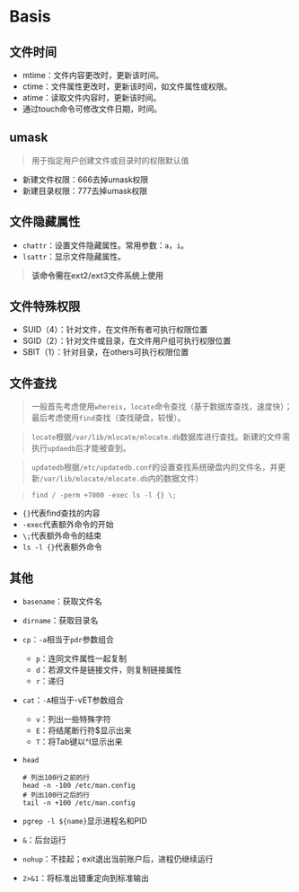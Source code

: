 # Basis 

## 文件时间  

- mtime：文件内容更改时，更新该时间。
- ctime：文件属性更改时，更新该时间，如文件属性或权限。
- atime：读取文件内容时，更新该时间。
- 通过touch命令可修改文件日期，时间。

## umask   

> 用于指定用户创建文件或目录时的权限默认值

- 新建文件权限：666去掉umask权限
- 新建目录权限：777去掉umask权限

## 文件隐藏属性   

- ``chattr``：设置文件隐藏属性。常用参数：``a``，``i``。
- ``lsattr``：显示文件隐藏属性。  

> **该命令需在ext2/ext3文件系统上使用**

## 文件特殊权限

- SUID（4）：针对文件，在文件所有者可执行权限位置
- SGID（2）：针对文件或目录，在文件用户组可执行权限位置
- SBIT（1）：针对目录，在others可执行权限位置

## 文件查找

> 一般首先考虑使用``whereis``，``locate``命令查找（基于数据库查找，速度快）；最后考虑使用``find``查找（查找硬盘，较慢）。

> ``locate``根据``/var/lib/mlocate/mlocate.db``数据库进行查找。新建的文件需执行``updaedb``后才能被查到。

> ``updatedb``根据``/etc/updatedb.conf``的设置查找系统硬盘内的文件名，并更新``/var/lib/mlocate/mlocate.db``内的数据文件）

> ``find / -perm +7000 -exec ls -l {} \;``

- ``{}``代表find查找的内容
- ``-exec``代表额外命令的开始
- ``\;``代表额外命令的结束
- ``ls -l {}``代表额外命令

## 其他 

- ``basename``：获取文件名
- ``dirname``：获取目录名
- ``cp``：``-a``相当于``pdr``参数组合
    - ``p``：连同文件属性一起复制
    - ``d``：若源文件是链接文件，则复制链接属性
    - ``r``：递归
- ``cat``：``-A``相当于-vET参数组合
    - ``v``：列出一些特殊字符
    - ``E``：将结尾断行符$显示出来
    - ``T``：将Tab键以^I显示出来
- ``head``

    ```
    # 列出100行之前的行   
    head -n -100 /etc/man.config
    # 列出100行之后的行
    tail -n +100 /etc/man.config
    ```

- ``pgrep -l ${name}``显示进程名和PID
- ``&``：后台运行
- ``nohup``：不挂起；exit退出当前账户后，进程仍继续运行
- ``2>&1``：将标准出错重定向到标准输出